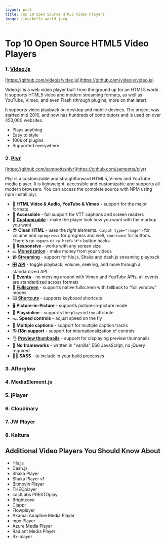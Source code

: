 ```yaml
---
layout: post
title: Top 10 Open Source HTML5 Video Players
image: /img/hello_world.jpeg
---
```


# Top 10 Open Source HTML5 Video Players
### 1. [Video.js](https://videojs.com)
[https://github.com/videojs/video.js](https://github.com/videojs/video.js)

Video.js is a web video player built from the ground up for an HTML5 world. It supports HTML5 video and modern streaming formats, as well as YouTube, Vimeo, and even Flash (through plugins, more on that later).

It supports video playback on desktop and mobile devices. The project was started mid 2010, and now has hundreds of contributors and is used on over 450,000 websites.
- Plays anything
- Easy to style
- 100s of plugins
- Supported everywhere

### 2. [Plyr](https://plyr.io)
[https://github.com/sampotts/plyr](https://github.com/sampotts/plyr)

Plyr is a customizable and straightforward HTML5, Vimeo and YouTube media player. It is lightweight, accessible and customizable and supports all modern browsers. You can access the complete source with NPM using npm install plyr.
-   📼 **HTML Video & Audio, YouTube & Vimeo** - support for the major formats
-   💪 **Accessible** - full support for VTT captions and screen readers
-   🔧 **[Customizable](#html)** - make the player look how you want with the markup you want
-   😎 **Clean HTML** - uses the _right_ elements. `<input type="range">` for volume and `<progress>` for progress and well, `<button>`s for buttons. There's no
    `<span>` or `<a href="#">` button hacks
-   📱 **Responsive** - works with any screen size
-   💵 **[Monetization](#ads)** - make money from your videos
-   📹 **[Streaming](#demos)** - support for hls.js, Shaka and dash.js streaming playback
-   🎛 **[API](#api)** - toggle playback, volume, seeking, and more through a standardized API
-   🎤 **[Events](#events)** - no messing around with Vimeo and YouTube APIs, all events are standardized across formats
-   🔎 **[Fullscreen](#fullscreen)** - supports native fullscreen with fallback to "full window" modes
-   ⌨️ **[Shortcuts](#shortcuts)** - supports keyboard shortcuts
-   🖥 **Picture-in-Picture** - supports picture-in-picture mode
-   📱 **Playsinline** - supports the `playsinline` attribute
-   🏎 **Speed controls** - adjust speed on the fly
-   📖 **Multiple captions** - support for multiple caption tracks
-   🌎 **i18n support** - support for internationalization of controls
-   👌 **[Preview thumbnails](#preview-thumbnails)** - support for displaying preview thumbnails
-   🤟 **No frameworks** - written in "vanilla" ES6 JavaScript, no jQuery required
-   💁‍♀️ **SASS** - to include in your build processes

### 3. Afterglow
### 4. MediaElement.js
### 5. jPlayer
### 6. Cloudinary
### 7. JW Player
### 8. Kaltura

## Additional Video Players You Should Know About
- Hls.js
- Dash.js
- Shaka Player
- Shaka Player v1
- Bitmovin Player
- THEOplayer
- castLabs PRESTOplay
- Brightcove
- Clappr
- Flowplayer
- Akamai Adaptive Media Player
- mpx Player
- Azure Media Player
- Radiant Media Player
- Rx-player